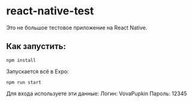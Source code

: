 # react-native-test

Это не большое тестовое приложение на React Native.

## Как запустить:

```
npm install
```

Запускается всё в Expo:
```
npm run start
```

Для входа используете эти данные:
Логин: VovaPupkin
Пароль: 12345
